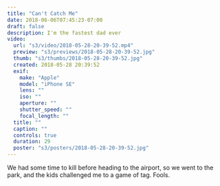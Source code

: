 ```yaml
---
title: "Can't Catch Me"
date: 2018-06-06T07:45:23-07:00
draft: false
description: I'm the fastest dad ever
video:
  url: "s3/video/2018-05-28-20-39-52.mp4"
  preview: "s3/previews/2018-05-28-20-39-52.jpg"
  thumb: "s3/thumbs/2018-05-28-20-39-52.jpg"
  created: 2018-05-28 20:39:52
  exif:
    make: "Apple"
    model: "iPhone SE"
    lens: ""
    iso: ""
    aperture: ""
    shutter_speed: ""
    focal_length: ""
  title: ""
  caption: ""
  controls: true
  duration: 29
  poster: "s3/posters/2018-05-28-20-39-52.jpg"
---
```


We had some time to kill before heading to the airport, so we went to the park, and the kids challenged me to a game of tag. Fools.
